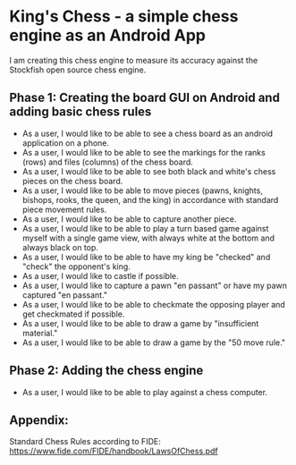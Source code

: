 # King's Chess - a simple chess engine as an Android App

I am creating this chess engine to measure its accuracy against the Stockfish open source chess engine.

## Phase 1: Creating the board GUI on Android and adding basic chess rules
- As a user, I would like to be able to see a chess board as an android application on a phone.
- As a user, I would like to be able to see the markings for the ranks (rows) and files (columns) of the chess board.
- As a user, I would like to be able to see both black and white's chess pieces on the chess board.
- As a user, I would like to be able to move pieces (pawns, knights, bishops, rooks, the queen, and the king) 
  in accordance with standard piece movement rules.
- As a user, I would like to be able to capture another piece.
- As a user, I would like to be able to play a turn based game against myself with a single game view, with always white at the
  bottom and always black on top.
- As a user, I would like to be able to have my king be "checked" and "check" the opponent's king.
- As a user, I would like to castle if possible.
- As a user, I would like to capture a pawn "en passant" or have my pawn captured "en passant."
- As a user, I would like to be able to checkmate the opposing player and get checkmated if possible.
- As a user, I would like to be able to draw a game by "insufficient material."
- As a user, I would like to be able to draw a game by the "50 move rule."


## Phase 2: Adding the chess engine
- As a user, I would like to be able to play against a chess computer.


## Appendix:
Standard Chess Rules according to FIDE: https://www.fide.com/FIDE/handbook/LawsOfChess.pdf



